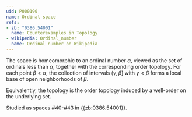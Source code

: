 ```yaml
---
uid: P000190
name: Ordinal space
refs:
- zb: "0386.54001"
  name: Counterexamples in Topology
- wikipedia: Ordinal_number
  name: Ordinal number on Wikipedia
---
```


The space is homeomorphic to an ordinal number $\alpha$, viewed as the set of ordinals less than $\alpha$, together with the corresponding order topology.  For each point $\beta<\alpha$, the collection of intervals $(\gamma,\beta]$ with $\gamma<\beta$ forms a local base of open neighborhoods of $\beta$.

Equivalently, the topology is the order topology induced by a well-order on the underlying set.

Studied as spaces #40-#43 in {{zb:0386.54001}}.
